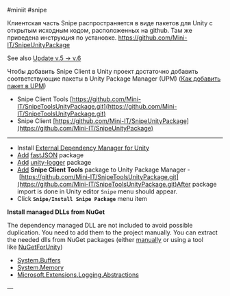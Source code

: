 #miniit #snipe 

Клиентская часть Snipe распространяется в виде пакетов для Unity с открытым исходным кодом, расположенных на github. Там же приведена инструкция по установке.
https://github.com/Mini-IT/SnipeUnityPackage

See also [Update v.5 → v.6](Update%20v.5%20→%20v.6.md) 

Чтобы добавить Snipe Client в Unity проект достаточно добавить соответствующие пакеты в Unity Package Manager (UPM) ([Как добавить пакет в UPM](https://docs.unity3d.com/Manual/upm-ui-giturl.html))

- Snipe Client Tools [https://github.com/Mini-IT/SnipeToolsUnityPackage.git](https://github.com/Mini-IT/SnipeToolsUnityPackage.git)
- Snipe Client [https://github.com/Mini-IT/SnipeUnityPackage](https://github.com/Mini-IT/SnipeUnityPackage)

---

- Install [External Dependency Manager for Unity](https://github.com/googlesamples/unity-jar-resolver)
- [Add](https://docs.unity3d.com/Manual/upm-ui-giturl.html) [fastJSON](https://github.com/Mini-IT/fastJSON-unity-package) package
- [Add](https://docs.unity3d.com/Manual/upm-ui-giturl.html) [unity-logger](https://github.com/Mini-IT/unity-logger) package
- [Add](https://docs.unity3d.com/Manual/upm-ui-giturl.html) **Snipe Client Tools** package to Unity Package Manager - [https://github.com/Mini-IT/SnipeToolsUnityPackage.git](https://github.com/Mini-IT/SnipeToolsUnityPackage.git)After package import is done in Unity editor `Snipe` menu should appear.
- Click **`Snipe/Install Snipe Package`** menu item

**Install managed DLLs from NuGet**

The dependency managed DLL are not included to avoid possible duplication. You need to add them to the project manually. You can extract the needed dlls from NuGet packages (either [manually](https://stackoverflow.com/a/61187711) or using a tool like [NuGetForUnity](https://github.com/GlitchEnzo/NuGetForUnity))

- [System.Buffers](https://www.nuget.org/packages/System.Buffers/4.5.1)
- [System.Memory](https://www.nuget.org/packages/System.Memory/4.5.5)
- [Microsoft.Extensions.Logging.Abstractions](https://www.nuget.org/packages/Microsoft.Extensions.Logging.Abstractions/7.0.1)

—